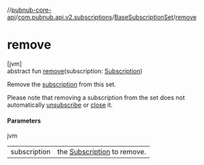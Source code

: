 //[pubnub-core-api](../../../index.md)/[com.pubnub.api.v2.subscriptions](../index.md)/[BaseSubscriptionSet](index.md)/[remove](remove.md)

# remove

[jvm]\
abstract fun [remove](remove.md)(subscription: [Subscription](index.md))

Remove the [subscription](remove.md) from this set.

Please note that removing a subscription from the set does not automatically [unsubscribe](../../../../../pubnub-gson/com.pubnub.api.v2.subscriptions/-base-subscription-set/unsubscribe.md) or [close](../../../../../pubnub-gson/com.pubnub.api.v2.subscriptions/-base-subscription-set/close.md) it.

#### Parameters

jvm

| | |
|---|---|
| subscription | the [Subscription](index.md) to remove. |
